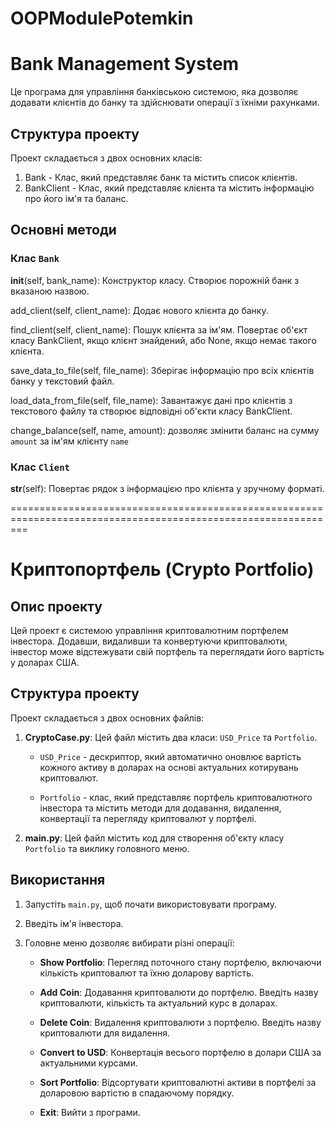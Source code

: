 # OOPModulePotemkin

Bank Management System
============================
Це програма для управління банківською системою, яка дозволяє додавати клієнтів до банку та здійснювати операції з їхніми рахунками.

Структура проекту
--------------------
Проект складається з двох основних класів:

1. Bank - Клас, який представляє банк та містить список клієнтів.
2. BankClient - Клас, який представляє клієнта та містить інформацію про його ім'я та баланс.

Основні методи
--------------------
### Клас `Bank`

__init__(self, bank_name): Конструктор класу. Створює порожній банк з вказаною назвою.

add_client(self, client_name): Додає нового клієнта до банку.

find_client(self, client_name): Пошук клієнта за ім'ям. Повертає об'єкт класу BankClient, якщо клієнт знайдений, або None, якщо немає такого клієнта.

save_data_to_file(self, file_name): Зберігає інформацію про всіх клієнтів банку у текстовий файл.

load_data_from_file(self, file_name): Завантажує дані про клієнтів з текстового файлу та створює відповідні об'єкти класу BankClient.

change_balance(self, name, amount): дозволяє змінити баланс на сумму `amount` за ім'ям клієнту `name`

### Клас `Client`

__str__(self): Повертає рядок з інформацією про клієнта у зручному форматі.

===============================================================================================================

# Криптопортфель (Crypto Portfolio)

## Опис проекту

Цей проект є системою управління криптовалютним портфелем інвестора. Додавши, видаливши та конвертуючи криптовалюти, інвестор може відстежувати свій портфель та переглядати його вартість у доларах США.

## Структура проекту

Проект складається з двох основних файлів:

1. **CryptoCase.py**: Цей файл містить два класи: `USD_Price` та `Portfolio`.

    - `USD_Price` - дескриптор, який автоматично оновлює вартість кожного активу в доларах на основі актуальних котирувань криптовалют.

    - `Portfolio` - клас, який представляє портфель криптовалютного інвестора та містить методи для додавання, видалення, конвертації та перегляду криптовалют у портфелі.

2. **main.py**: Цей файл містить код для створення об'єкту класу `Portfolio` та виклику головного меню.

## Використання

1. Запустіть `main.py`, щоб почати використовувати програму.

2. Введіть ім'я інвестора.

3. Головне меню дозволяє вибирати різні операції:

   - **Show Portfolio**: Перегляд поточного стану портфелю, включаючи кількість криптовалют та їхню доларову вартість.

   - **Add Coin**: Додавання криптовалюти до портфелю. Введіть назву криптовалюти, кількість та актуальний курс в доларах.

   - **Delete Coin**: Видалення криптовалюти з портфелю. Введіть назву криптовалюти для видалення.

   - **Convert to USD**: Конвертація весього портфелю в долари США за актуальними курсами.

   - **Sort Portfolio**: Відсортувати криптовалютні активи в портфелі за доларовою вартістю в спадаючому порядку.

   - **Exit**: Вийти з програми.
